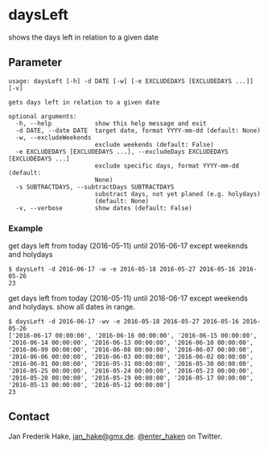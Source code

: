 daysLeft
========

shows the days left in relation to a given date

Parameter
---------

```
usage: daysLeft [-h] -d DATE [-w] [-e EXCLUDEDAYS [EXCLUDEDAYS ...]] [-v]

gets days left in relation to a given date

optional arguments:
  -h, --help            show this help message and exit
  -d DATE, --date DATE  target date, format YYYY-mm-dd (default: None)
  -w, --excludeWeekends
                        exclude weekends (default: False)
  -e EXCLUDEDAYS [EXCLUDEDAYS ...], --excludeDays EXCLUDEDAYS [EXCLUDEDAYS ...]
                        exclude specific days, format YYYY-mm-dd (default:
                        None)
  -s SUBTRACTDAYS, --subtractDays SUBTRACTDAYS
                        substract days, not yet planed (e.g. holydays)
                        (default: None)
  -v, --verbose         show dates (default: False)
```

### Example

get days left from today (2016-05-11) until 2016-06-17 except weekends and holydays

```
$ daysLeft -d 2016-06-17 -w -e 2016-05-18 2016-05-27 2016-05-16 2016-05-26
23
```

get days left from today (2016-05-11) until 2016-06-17 except weekends and holydays. show all dates in range.

```
$ daysLeft -d 2016-06-17 -wv -e 2016-05-18 2016-05-27 2016-05-16 2016-05-26
['2016-06-17 00:00:00', '2016-06-16 00:00:00', '2016-06-15 00:00:00', '2016-06-14 00:00:00', '2016-06-13 00:00:00', '2016-06-10 00:00:00', '2016-06-09 00:00:00', '2016-06-08 00:00:00', '2016-06-07 00:00:00', '2016-06-06 00:00:00', '2016-06-03 00:00:00', '2016-06-02 00:00:00', '2016-06-01 00:00:00', '2016-05-31 00:00:00', '2016-05-30 00:00:00', '2016-05-25 00:00:00', '2016-05-24 00:00:00', '2016-05-23 00:00:00', '2016-05-20 00:00:00', '2016-05-19 00:00:00', '2016-05-17 00:00:00', '2016-05-13 00:00:00', '2016-05-12 00:00:00']
23
```

Contact
-------

Jan Frederik Hake, <jan_hake@gmx.de>. [@enter_haken](https://twitter.com/enter_haken) on Twitter.
